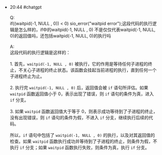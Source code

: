 
- 20:44 #chatgpt<br><br>Q:<br>if((waitpid(-1, NULL , 0)) < 0) sio_error("waitpid error");这段代码的执行逻辑是怎么样的，if中的waitpid(-1, NULL , 0) 不是仅仅代表waitpid(-1, NULL, 0)的返回值吗，还包括waitpid(-1, NULL, 0)的执行吗<br><br>A:<br>这段代码的执行逻辑是这样的：<br><br>1. 首先，`waitpid(-1, NULL , 0)` 被执行，它的作用是等待任何子进程的终止，不关心子进程的终止状态。该函数会挂起当前进程的执行，直到任何一个子进程终止为止。<br><br>2. 执行完 `waitpid(-1, NULL , 0)` 后，返回值会被 `if` 语句所评估。如果 `waitpid` 函数返回值小于 0，表示出现了错误，则 `if` 语句的条件为真，进入 `if` 分支。<br><br>3. 如果 `waitpid` 函数返回值大于等于 0，则表示成功等待到了子进程的终止，没有出现错误，则 `if` 语句的条件为假，不进入 `if` 分支，继续执行后续的代码。<br><br>所以，`if` 语句中包括了 `waitpid(-1, NULL , 0)` 的执行，以及对其返回值的检查。如果 `waitpid` 函数执行成功并等待到了子进程的终止，则条件为假，不执行 `if` 分支；如果 `waitpid` 函数执行失败，则条件为真，执行 `if` 分支。